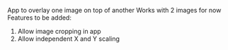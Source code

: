 App to overlay one image on top of another
Works with 2 images for now
Features to be added:
1) Allow image cropping in app
2) Allow independent X and Y scaling
